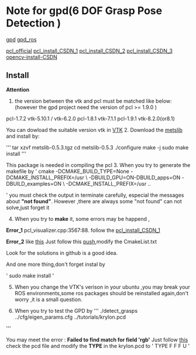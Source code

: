 # Note for gpd(6 DOF Grasp Pose Detection )

[gpd](https://github.com/atenpas/gpd)
[gpd_ros](https://github.com/atenpas/gpd_ros)

[pcl_official](https://pcl.readthedocs.io/projects/tutorials/en/latest/compiling_pcl_posix.html)
[pcl_install_CSDN_1](https://blog.csdn.net/czychen1997/article/details/107306674/)
[pcl_install_CSDN_2](https://blog.csdn.net/qq_36728314/article/details/89487719)
[pcl_install_CSDN_3](https://www.cnblogs.com/winslam/p/12074432.html)
[opencv-install-CSDN](https://blog.csdn.net/echoamor/article/details/83022352)

## Install

**Attention**

1. the version between the vtk and pcl must be matched like below:
(however the gpd project need the version of pcl >= 1.9.0 )

pcl-1.7.2          vtk-5.10.1 / vtk-6.2.0
pcl-1.8.1          vtk-7.1.1
pcl-1.9.1          vtk-8.2.0(or8.1)

You can dowload the suitable version vtk in [VTK](https://vtk.org/download/)
2. Download the [metslib](https://www.coin-or.org/download/source/metslib/metslib-0.5.3.tgz)  and install by:

'''
tar xzvf metslib-0.5.3.tgz
cd metslib-0.5.3
./configure
make -j
sudo make install
'''

This package is needed in compiling the pcl 
3.   When you try to generate the makefile by 
'
cmake -DCMAKE_BUILD_TYPE=None -DCMAKE_INSTALL_PREFIX=/usr \ -DBUILD_GPU=ON-DBUILD_apps=ON -DBUILD_examples=ON \ -DCMAKE_INSTALL_PREFIX=/usr ..

'
you must check the output in terminate carefully, especial the messages about **"not found"**.
However ,there are always some "not found" can not solve,just forget it

4. When you try to **make** it, some errors may be happend ,

**Error_1** pcl_visualizer.cpp:3567:88.
follow the [pcl_install_CSDN_1](https://blog.csdn.net/czychen1997/article/details/107306674/)

**Error_2** like [this](https://github.com/atenpas/gpd/issues/107)
Just follow this [push](https://github.com/atenpas/gpd/pull/109),modify the CmakeList.txt 

Look for the solutions in github is a good idea.

And one more thing,don't forget instal by

'
sudo make install
'

5. When you change the VTK's verison in your ubuntu ,you may break your ROS environments,some ros packages should be reinstalled again,don't worry ,it is a small question.

6. When you try to test the GPD by
'''
./detect_grasps ../cfg/eigen_params.cfg ../tutorials/krylon.pcd

'''

 You may meet the error : **Failed to find match for field 'rgb'**
Just follow [this](https://blog.csdn.net/weixin_37835423/article/details/105363615) check the pcd file and modify the **TYPE** in the krylon.pcd to
'
TYPE F F F U
'





